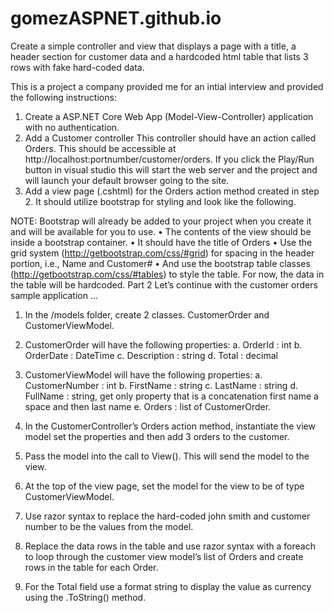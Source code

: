 # gomezASPNET.github.io
Create a simple controller and view that displays a page with a title, a header section for customer data and a hardcoded html table that lists 3 rows with fake hard-coded data.

This is a project a company provided me for an intial interview and provided the following instructions: 

1. Create a ASP.NET Core Web App (Model-View-Controller) application with no authentication.
2. Add a Customer controller
This controller should have an action called Orders. This should be accessible at
http://localhost:portnumber/customer/orders. If you click the Play/Run button in visual studio
this will start the web server and the project and will launch your default browser going to the
site.
3. Add a view page (.cshtml) for the Orders action method created in step 2. It should utilize
bootstrap for styling and look like the following.

NOTE: Bootstrap will already be added to your project when you create it and will be available for you to
use.
• The contents of the view should be inside a bootstrap container.
• It should have the title of Orders
• Use the grid system (http://getbootstrap.com/css/#grid) for spacing in the header portion, i.e.,
Name and Customer#
• And use the bootstrap table classes (http://getbootstrap.com/css/#tables) to style the table. For
now, the data in the table will be hardcoded.
Part 2
Let’s continue with the customer orders sample application ...
1. In the /models folder, create 2 classes. CustomerOrder and CustomerViewModel.
2. CustomerOrder will have the following properties:
a. OrderId : int
b. OrderDate : DateTime
c. Description : string
d. Total : decimal
3. CustomerViewModel will have the following properties:
a. CustomerNumber : int
b. FirstName : string
c. LastName : string
d. FullName : string, get only property that is a concatenation first name a space and then
last name
e. Orders : list of CustomerOrder.

4. In the CustomerController’s Orders action method, instantiate the view model set the
properties and then add 3 orders to the customer.
5. Pass the model into the call to View(). This will send the model to the view.
6. At the top of the view page, set the model for the view to be of type CustomerViewModel.
7. Use razor syntax to replace the hard-coded john smith and customer number to be the values
from the model.
8. Replace the data rows in the table and use razor syntax with a foreach to loop through the
customer view model’s list of Orders and create rows in the table for each Order.
9. For the Total field use a format string to display the value as currency using the .ToString()
method.
